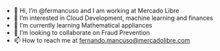 - 👋 Hi, I’m @fermancuso and I am working at Mercado Libre
- 👀 I’m interested in Cloud Development, machine learning and finances
- 🌱 I’m currently learning Mathematical appliances
- 💞️ I’m looking to collaborate on Fraud Prevention
- 📫 How to reach me at fernando.mancuso@mercadolibre.com

<!---
fernandoemancuso/fernandoemancuso is a ✨ special ✨ repository because its `README.md` (this file) appears on your GitHub profile.
You can click the Preview link to take a look at your changes.
--->
